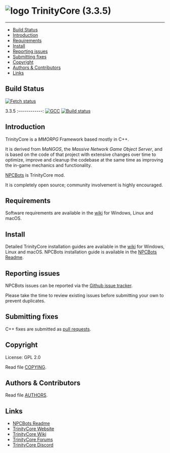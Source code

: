 # ![logo](https://community.trinitycore.org/public/style_images/1_trinitycore.png) TrinityCore (3.3.5)

--------------


* [Build Status](#build-status)
* [Introduction](#introduction)
* [Requirements](#requirements)
* [Install](#install)
* [Reporting issues](#reporting-issues)
* [Submitting fixes](#submitting-fixes)
* [Copyright](#copyright)
* [Authors &amp; Contributors](#authors--contributors)
* [Links](#links)



## Build Status

[![Fetch status](https://github.com/trickerer/NPCBots-cron/actions/workflows/automerge.yml/badge.svg)](https://github.com/trickerer/NPCBots-cron/actions/workflows/automerge.yml)

3.3.5
:------------:
[![GCC](https://github.com/trickerer/TrinityCore-3.3.5-with-NPCBots/actions/workflows/gcc-build.yml/badge.svg)](https://github.com/trickerer/TrinityCore-3.3.5-with-NPCBots/actions/workflows/gcc-build.yml)
[![Build status](https://ci.appveyor.com/api/projects/status/jck8c86eiti50v26/branch/npcbots_3.3.5?svg=true)](https://ci.appveyor.com/project/trickerer/trinitycore-3-3-5-with-npcbots/branch/npcbots_3.3.5)

## Introduction

TrinityCore is a *MMORPG* Framework based mostly in C++.

It is derived from *MaNGOS*, the *Massive Network Game Object Server*, and is
based on the code of that project with extensive changes over time to optimize,
improve and cleanup the codebase at the same time as improving the in-game
mechanics and functionality.

[NPCBots](https://github.com/trickerer/Trinity-Bots) is TrinityCore mod.

It is completely open source; community involvement is highly encouraged.

## Requirements


Software requirements are available in the [wiki](https://trinitycore.info/en/install/requirements) for
Windows, Linux and macOS.


## Install

Detailed TrinityCore installation guides are available in the [wiki](https://trinitycore.info/en/home) for
Windows, Linux and macOS.
NPCBots installation guide is available in the [NPCBots Readme](https://github.com/trickerer/Trinity-Bots#npcbot-mod-installation).


## Reporting issues

NPCBots issues can be reported via the [Github issue tracker](https://github.com/trickerer/Trinity-Bots/issues/).

Please take the time to review existing issues before submitting your own to
prevent duplicates.


## Submitting fixes

C++ fixes are submitted as [pull requests](https://github.com/trickerer/TrinityCore-3.3.5-with-NPCBots/pulls).


## Copyright

License: GPL 2.0

Read file [COPYING](COPYING).


## Authors &amp; Contributors

Read file [AUTHORS](AUTHORS).


## Links

* [NPCBots Readme](https://github.com/trickerer/Trinity-Bots/)
* [TrinityCore Website](https://www.trinitycore.org)
* [TrinityCore Wiki](https://www.trinitycore.info)
* [TrinityCore Forums](https://talk.trinitycore.org/)
* [TrinityCore Discord](https://discord.trinitycore.org/)
